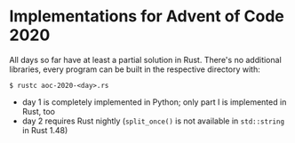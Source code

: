# Implementations for Advent of Code 2020

All days so far have at least a partial solution in Rust. There's no additional libraries, every program can be built in the respective directory with:

```
$ rustc aoc-2020-<day>.rs
```

- day 1 is completely implemented in Python; only part I is implemented in Rust, too
- day 2 requires Rust nightly (`split_once()` is not available in `std::string` in Rust 1.48)
